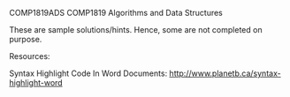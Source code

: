 COMP1819ADS
COMP1819 Algorithms and Data Structures

These are sample solutions/hints. Hence, some are not completed on purpose.

Resources:

Syntax Highlight Code In Word Documents: http://www.planetb.ca/syntax-highlight-word
